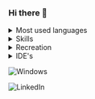 ### Hi there 👋

<details>
<summary>Most used languages</summary>
![JQuery]({https://img.shields.io/badge/jQuery-0769AD?style=for-the-badge&logo=jquery&logoColor=white})

![Node]({https://img.shields.io/badge/Node.js-339933?style=for-the-badge&logo=nodedotjs&logoColor=white})

![CSS3]({https://img.shields.io/badge/CSS3-1572B6?style=for-the-badge&logo=css3&logoColor=white})

![HTML5]({https://img.shields.io/badge/HTML5-E34F26?style=for-the-badge&logo=html5&logoColor=white})

![JS]({https://img.shields.io/badge/JavaScript-323330?style=for-the-badge&logo=javascript&logoColor=F7DF1E})

![JSON]({https://img.shields.io/badge/json-5E5C5C?style=for-the-badge&logo=json&logoColor=white})

![PHP]({https://img.shields.io/badge/PHP-777BB4?style=for-the-badge&logo=php&logoColor=white})

![WASM]({https://img.shields.io/badge/WebAssembly-654FF0?style=for-the-badge&logo=WebAssembly&logoColor=white})
</details>

<details>
<summary>Skills</summary>
![Dot NET]({https://img.shields.io/badge/.NET-512BD4?style=for-the-badge&logo=dotnet&logoColor=white})

![Apache]({https://img.shields.io/badge/Apache-D22128?style=for-the-badge&logo=Apache&logoColor=white})

![Bootstrap]({https://img.shields.io/badge/Bootstrap-563D7C?style=for-the-badge&logo=bootstrap&logoColor=white})

![gh-pages]({https://img.shields.io/badge/GitHub%20Pages-222222?style=for-the-badge&logo=GitHub%20Pages&logoColor=white})

![Gradle]({https://img.shields.io/badge/gradle-02303A?style=for-the-badge&logo=gradle&logoColor=white})

![NPM]({https://img.shields.io/badge/npm-CB3837?style=for-the-badge&logo=npm&logoColor=white})

![Git]({https://img.shields.io/badge/GIT-E44C30?style=for-the-badge&logo=git&logoColor=white})

![VBox]({https://img.shields.io/badge/VirtualBox-21416b?style=for-the-badge&logo=VirtualBox&logoColor=white})

![VMWare]({https://img.shields.io/badge/VMware-231f20?style=for-the-badge&logo=VMware&logoColor=white})
</details>

<details>
<summary>Recreation</summary>
![Battle-net]({https://img.shields.io/badge/Battle.net-000?style=for-the-badge&logo=battle.net&logoColor=148EFF})

![CSGO]({https://img.shields.io/badge/Counter_Strike-000000?style=for-the-badge&logo=counter-strike&logoColor=white})

![Epic Games]({https://img.shields.io/badge/Epic%20Games-313131?style=for-the-badge&logo=Epic%20Games&logoColor=white})

![3DS]({https://img.shields.io/badge/Nintendo_3DS-D12228?style=for-the-badge&logo=nintendo-3ds&logoColor=white})

![Switch]({https://img.shields.io/badge/Nintendo_Switch-E60012?style=for-the-badge&logo=nintendo-switch&logoColor=white})

![ROG]({https://img.shields.io/badge/Republic%20of%20Gamers-FF0029?style=for-the-badge&logo=Republic%20of%20Gamers&logoColor=white})

![Riot]({https://img.shields.io/badge/Riot_Games-D32936?style=for-the-badge&logo=riot-games&logoColor=white})

![Steam]({https://img.shields.io/badge/Steam-000000?style=for-the-badge&logo=steam&logoColor=white})

![Valorant]({https://img.shields.io/badge/Valorant-fa4454?style=for-the-badge&logo=valorant&logoColor=white})

![XBOX]({https://img.shields.io/badge/Xbox-107C10?style=for-the-badge&logo=xbox&logoColor=white})

![Discord]({https://img.shields.io/badge/Discord-5865F2?style=for-the-badge&logo=discord&logoColor=white})

![Spotify]({https://img.shields.io/badge/Spotify-1ED760?&style=for-the-badge&logo=spotify&logoColor=white})
</details>

<details>
<summary>IDE's</summary>
![Android Studio]({https://img.shields.io/badge/Android_Studio-3DDC84?style=for-the-badge&logo=android-studio&logoColor=white})

![VSCode]({https://img.shields.io/badge/VSCode-0078D4?style=for-the-badge&logo=visual%20studio%20code&logoColor=white})

![Visual Studio]({https://img.shields.io/badge/Visual_Studio-5C2D91?style=for-the-badge&logo=visual%20studio&logoColor=white})
</details>

![Windows]({https://img.shields.io/badge/Windows-0078D6?style=for-the-badge&logo=windows&logoColor=white})

![LinkedIn]({https://img.shields.io/badge/LinkedIn-0077B5?style=for-the-badge&logo=linkedin&logoColor=white})



<!--
2048
PacMan
Google PacMan
Pong
Space Invaders
Tetris
Jelly Tetris
Dino
3D
Funky Karts
Mario
MC
Sans
Spelunky
FIX TBOI
Vending Machine
Matrix
DVD
-->
<!--
![Metrics](https://metrics.lecoq.io/MagnusMarx?template=classic&isocalendar=1&lines=1&habits=1&achievements=1&notable=1&activity=1&gists=1&projects=1&base=header%2C%20activity%2C%20community%2C%20repositories%2C%20metadata&base.indepth=false&base.hireable=false&base.skip=false&isocalendar=false&isocalendar.duration=full-year&lines=false&lines.sections=base&lines.repositories.limit=4&lines.history.limit=1&habits=false&habits.from=200&habits.days=14&habits.facts=true&habits.charts=false&habits.charts.type=classic&habits.trim=false&habits.languages.limit=8&habits.languages.threshold=0%25&achievements=false&achievements.threshold=C&achievements.secrets=true&achievements.display=detailed&achievements.limit=0&notable=false&notable.from=organization&notable.repositories=false&notable.indepth=false&notable.types=commit&notable.self=false&activity=false&activity.limit=5&activity.load=300&activity.days=14&activity.visibility=all&activity.timestamps=false&activity.filter=all&gists=false&projects=false&projects.limit=4&projects.descriptions=false&config.timezone=America%2FNew_York)
-->
